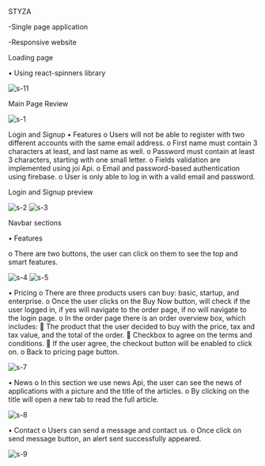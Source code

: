 STYZA 

-Single page application

-Responsive website 

Loading page

•	Using react-spinners library

![s-11](https://user-images.githubusercontent.com/106487998/186722871-035f24d3-835c-44f5-9e82-3f69f9a7eea7.PNG)

Main Page Review

![s-1](https://user-images.githubusercontent.com/106487998/186722955-13b9bb87-0f9d-44bb-aac1-c336c0edd123.PNG)

Login and Signup
• Features
o Users will not be able to register with two different accounts with the same email address.
o First name must contain 3 characters at least, and last name as well.
o Password must contain at least 3 characters, starting with one small letter.
o Fields validation are implemented using joi Api.
o Email and password-based authentication using firebase.
o User is only able to log in with a valid email and password.

Login and Signup preview

![s-2](https://user-images.githubusercontent.com/106487998/186722997-5875cc03-ded2-433b-b27f-1d0b29871355.PNG)
![s-3](https://user-images.githubusercontent.com/106487998/186723012-fc81260a-5115-4960-a534-c921b7fbc4a7.PNG)


Navbar sections

•	Features

o There are two buttons, the user can click on them to see the top and smart features.

![s-4](https://user-images.githubusercontent.com/106487998/186723054-b44fd5ef-6ace-4aaf-9c01-d981754f438a.PNG)
![s-5](https://user-images.githubusercontent.com/106487998/186723064-78b1a4ac-05aa-4cfd-86e0-c7cb638bd558.PNG)

• Pricing
o There are three products users can buy: basic, startup, and enterprise.
o Once the user clicks on the Buy Now button, will check if the user logged in, if yes will navigate to the order page, if no will navigate to the login page.
o In the order page there is an order overview box, which includes:
 The product that the user decided to buy with the price, tax and tax value, and the total of the order.
 Checkbox to agree on the terms and conditions.
 If the user agree, the checkout button will be enabled to click on.
o Back to pricing page button.

![s-7](https://user-images.githubusercontent.com/106487998/186723109-37a6ca31-c53a-4a65-88fa-9ac9576c86fb.PNG)

• News
o In this section we use news Api, the user can see the news of applications with a picture and the title of the articles.
o By clicking on the title will open a new tab to read the full article.

![s-8](https://user-images.githubusercontent.com/106487998/186723139-d742aa1d-1f56-4679-925d-f4e101eb3a9c.PNG)

• Contact
o Users can send a message and contact us.
o Once click on send message button, an alert sent successfully appeared.


![s-9](https://user-images.githubusercontent.com/106487998/186723207-bb64213e-e9d2-497e-8387-c0ffb6765ad4.PNG)

